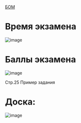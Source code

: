 
[БОМ](https://bom.firpo.ru/Public/86)

# Время экзамена
![image](https://github.com/user-attachments/assets/8bb5c281-b89f-4248-905e-874a49ecf2ff)

# Баллы экзамена
![image](https://github.com/user-attachments/assets/be4c1c14-eddc-485f-b90b-02b7cc5e6832)

Стр.25 Пример задания

# Доска:
![image](https://github.com/user-attachments/assets/4b1d995a-97f5-403f-8e6f-273f59ea1539)
